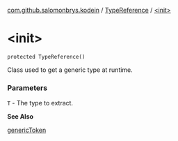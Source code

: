 [com.github.salomonbrys.kodein](../index.md) / [TypeReference](index.md) / [&lt;init&gt;](.)

# &lt;init&gt;

`protected TypeReference()`

Class used to get a generic type at runtime.

### Parameters

`T` - The type to extract.

**See Also**

[genericToken](../generic-token.md)

